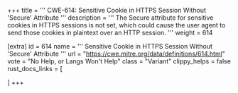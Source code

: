 +++
title = '''
CWE-614: Sensitive Cookie in HTTPS Session Without 'Secure' Attribute
'''
description	= '''
The Secure attribute for sensitive cookies in HTTPS sessions is not set, which could cause the user agent to send those cookies in plaintext over an HTTP session.
'''
weight = 614

[extra]
id = 614
name = '''
Sensitive Cookie in HTTPS Session Without 'Secure' Attribute
'''
url = "https://cwe.mitre.org/data/definitions/614.html"
vote = "No Help, or Langs Won't Help"
class = "Variant"
clippy_helps = false
rust_docs_links = [
	
]
+++
